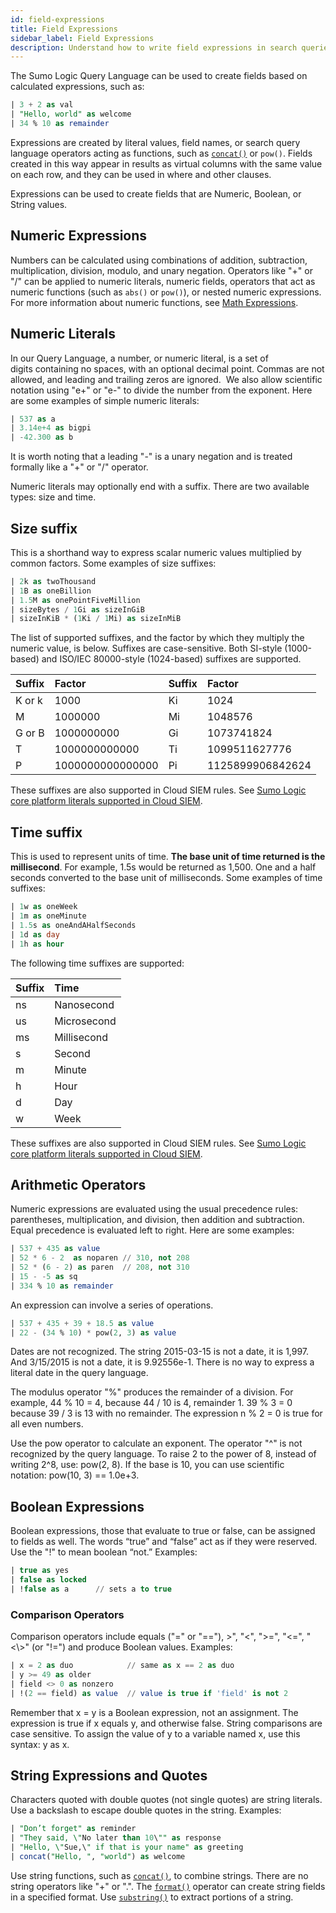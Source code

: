 ```yaml
---
id: field-expressions
title: Field Expressions
sidebar_label: Field Expressions
description: Understand how to write field expressions in search queries to calculate, transform, and filter log data.
---
```


The Sumo Logic Query Language can be used to create fields based on calculated expressions, such as:

```sql
| 3 + 2 as val
| "Hello, world" as welcome
| 34 % 10 as remainder
```

Expressions are created by literal values, field names, or search query language operators acting as functions, such as [`concat()`](/docs/search/search-query-language/search-operators/concat) or `pow()`. Fields created in this way appear in results as virtual columns with the same value on each row, and they can be used in where and other clauses.

Expressions can be used to create fields that are Numeric, Boolean, or String values.

## Numeric Expressions

Numbers can be calculated using combinations of addition, subtraction, multiplication, division, modulo, and unary negation. Operators like "+" or "/" can be applied to numeric literals, numeric fields, operators that act as numeric functions (such as `abs()` or `pow()`), or nested numeric expressions. For more information about numeric functions, see [Math Expressions](/docs/search/search-query-language/math-expressions).

## Numeric Literals

In our Query Language, a number, or numeric literal, is a set of digits containing no spaces, with an optional decimal point. Commas are not allowed, and leading and trailing zeros are ignored.  We also allow scientific notation using "e+" or "e-" to divide the number from the exponent. Here are some examples of simple numeric literals:

```sql
| 537 as a
| 3.14e+4 as bigpi
| -42.300 as b
```

It is worth noting that a leading "-" is a unary negation and is treated formally like a "+" or "/" operator.

Numeric literals may optionally end with a suffix. There are two available types: size and time.

## Size suffix 

This is a shorthand way to express scalar numeric values multiplied by common factors. Some examples of size suffixes:

```sql
| 2k as twoThousand
| 1B as oneBillion
| 1.5M as onePointFiveMillion
| sizeBytes / 1Gi as sizeInGiB
| sizeInKiB * (1Ki / 1Mi) as sizeInMiB
```

The list of supported suffixes, and the factor by which they multiply the numeric value, is below. Suffixes are case-sensitive. Both SI-style (1000-based) and ISO/IEC 80000-style (1024-based) suffixes are supported.

| Suffix | Factor      | Suffix | Factor       |
|:------------|:------------------|:------------|:------------------|
| K or k     | 1000             | Ki         | 1024             |
| M          | 1000000          | Mi         | 1048576          |
| G or B     | 1000000000       | Gi         | 1073741824       |
| T          | 1000000000000    | Ti         | 1099511627776    |
| P          | 1000000000000000 | Pi         | 1125899906842624 |

These suffixes are also supported in Cloud SIEM rules. See [Sumo Logic core platform literals supported in Cloud SIEM](/docs/cse/rules/cse-rules-syntax/#sumo-logic-core-platform-literals-supported-in-cloud-siem).

## Time suffix

This is used to represent units of time. **The base unit of time returned is the millisecond**. For example, 1.5s would be returned as 1,500. One and a half seconds converted to the base unit of milliseconds. Some examples of time suffixes:

```sql
| 1w as oneWeek
| 1m as oneMinute
| 1.5s as oneAndAHalfSeconds
| 1d as day
| 1h as hour
```

The following time suffixes are supported:

| Suffix | Time    |
|:------------|:-------------|
| ns         | Nanosecond  |
| us         | Microsecond |
| ms         | Millisecond |
| s          | Second      |
| m          | Minute      |
| h          | Hour        |
| d          | Day         |
| w          | Week        |

These suffixes are also supported in Cloud SIEM rules. See [Sumo Logic core platform literals supported in Cloud SIEM](/docs/cse/rules/cse-rules-syntax/#sumo-logic-core-platform-literals-supported-in-cloud-siem).

## Arithmetic Operators

Numeric expressions are evaluated using the usual precedence rules: parentheses, multiplication, and division, then addition and subtraction. Equal precedence is evaluated left to right. Here are some examples:

```sql
| 537 + 435 as value
| 52 * 6 - 2  as noparen // 310, not 208
| 52 * (6 - 2) as paren  // 208, not 310
| 15 - -5 as sq
| 334 % 10 as remainder
```

An expression can involve a series of operations. 

```sql
| 537 + 435 + 39 + 18.5 as value
| 22 - (34 % 10) * pow(2, 3) as value
```

Dates are not recognized. The string 2015-03-15 is not a date, it is 1,997. And 3/15/2015 is not a date, it is 9.92556e-1. There is no way to express a literal date in the query language.

The modulus operator "%" produces the remainder of a division. For example, 44 % 10 = 4, because 44 / 10 is 4, remainder 1. 39 % 3 = 0 because 39 / 3 is 13 with no remainder. The expression n % 2 = 0 is true for all even numbers.

Use the pow operator to calculate an exponent. The operator "^" is not recognized by the query language. To raise 2 to the power of 8, instead of writing 2^8, use: pow(2, 8). If the base is 10, you can use scientific notation: pow(10, 3) == 1.0e+3.

## Boolean Expressions

Boolean expressions, those that evaluate to true or false, can be assigned to fields as well. The words “true” and “false” act as if they were reserved. Use the "!" to mean boolean “not.” Examples:

```sql
| true as yes
| false as locked
| !false as a      // sets a to true
```

### Comparison Operators

Comparison operators include equals ("=" or "=="), >", "\<", "\>=", "\<=", "\<\\>" (or "!=") and produce Boolean values. Examples:

```sql
| x = 2 as duo            // same as x == 2 as duo
| y >= 49 as older
| field <> 0 as nonzero
| !(2 == field) as value  // value is true if 'field' is not 2
```

Remember that x = y is a Boolean expression, not an assignment. The expression is true if x equals y, and otherwise false. String comparisons are case sensitive. To assign the value of y to a variable named x, use this syntax: y as x.

## String Expressions and Quotes

Characters quoted with double quotes (not single quotes) are string literals. Use a backslash to escape double quotes in the string. Examples:

```sql
| "Don’t forget" as reminder
| "They said, \"No later than 10\"" as response
| "Hello, \"Sue,\" if that is your name" as greeting
| concat("Hello, ", "world") as welcome
```

Use string functions, such as [`concat()`](/docs/search/search-query-language/search-operators/concat), to combine strings. There are no string operators like "+" or ".". The [`format()`](/docs/search/search-query-language/search-operators/format) operator can create string fields in a specified format. Use [`substring()`](/docs/search/search-query-language/search-operators/substring) to extract portions of a string.
